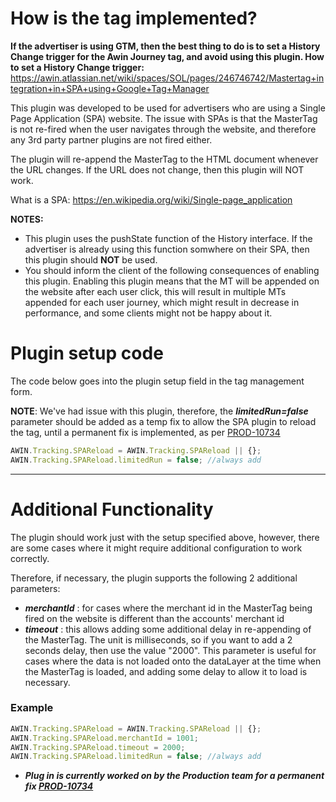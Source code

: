 
# How is the tag implemented?

**If the advertiser is using GTM, then the best thing to do is to set a
History Change trigger for the Awin Journey tag, and avoid using this
plugin. How to set a History Change trigger:**
<https://awin.atlassian.net/wiki/spaces/SOL/pages/246746742/Mastertag+integration+in+SPA+using+Google+Tag+Manager>

This plugin was developed to be used for advertisers who are using a
Single Page Application (SPA) website. The issue with SPAs is that the
MasterTag is not re-fired when the user navigates through the website,
and therefore any 3rd party partner plugins are not fired either.

The plugin will re-append the MasterTag to the HTML document whenever
the URL changes. If the URL does not change, then this plugin will NOT
work.

What is a SPA: <https://en.wikipedia.org/wiki/Single-page_application>

**NOTES:**

- This plugin uses the pushState function of the History interface. If
  the advertiser is already using this function somwhere on their SPA,
  then this plugin should **NOT** be used.
- You should inform the client of the following consequences of enabling
  this plugin. Enabling this plugin means that the MT will be appended
  on the website after each user click, this will result in multiple MTs
  appended for each user journey, which might result in decrease in
  performance, and some clients might not be happy about it.

# Plugin setup code

The code below goes into the plugin setup field in the tag management
form.

**NOTE**: We've had issue with this plugin, therefore, the
***limitedRun=false*** parameter should be added as a temp fix to allow
the SPA plugin to reload the tag, until a permanent fix is implemented,
as per [PROD-10734](https://awin.atlassian.net/browse/PROD-10734)


``` javascript
AWIN.Tracking.SPAReload = AWIN.Tracking.SPAReload || {};
AWIN.Tracking.SPAReload.limitedRun = false; //always add
```


------------------------------------------------------------------------

# Additional Functionality

The plugin should work just with the setup specified above, however,
there are some cases where it might require additional configuration to
work correctly.

Therefore, if necessary, the plugin supports the following 2 additional
parameters:

- ***merchantId*** : for cases where the merchant id in the MasterTag
  being fired on the website is different than the accounts' merchant id
- ***timeout*** : this allows adding some additional delay in
  re-appending of the MasterTag. The unit is milliseconds, so if you
  want to add a 2 seconds delay, then use the value "2000". This
  parameter is useful for cases where the data is not loaded onto the
  dataLayer at the time when the MasterTag is loaded, and adding some
  delay to allow it to load is necessary.

### Example


``` javascript
AWIN.Tracking.SPAReload = AWIN.Tracking.SPAReload || {};
AWIN.Tracking.SPAReload.merchantId = 1001;
AWIN.Tracking.SPAReload.timeout = 2000;
AWIN.Tracking.SPAReload.limitedRun = false; //always add
```


- ***Plug in is currently worked on by the Production team for a
  permanent fix
  [PROD-10734](https://awin.atlassian.net/browse/PROD-10734)***